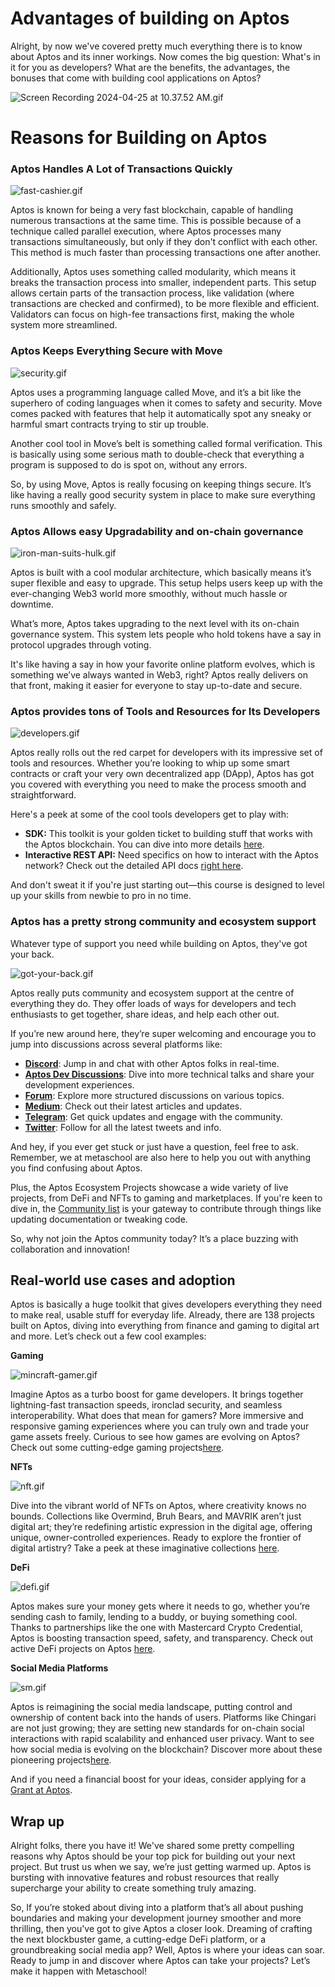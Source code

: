 # Advantages of building on Aptos

Alright, by now we've covered pretty much everything there is to know about Aptos and its inner workings. Now comes the big question: What's in it for you as developers? What are the benefits, the advantages, the bonuses that come with building cool applications on Aptos?

![Screen Recording 2024-04-25 at 10.37.52 AM.gif](https://github.com/0xmetaschool/Learning-Projects/blob/main/assests_for_all/C1%20Introduction%20to%20Aptos/Advantages%20of%20building%20on%20Aptos/Screen_Recording_2024-04-25_at_10.37.52_AM.gif?raw=true)

# Reasons for Building on Aptos

### Aptos Handles A Lot of Transactions Quickly
![fast-cashier.gif](https://github.com/0xmetaschool/Learning-Projects/blob/0181077452c784230a795175fb6e8076b6950231/assests_for_all/C1%20Introduction%20to%20Aptos/Advantages-of-building-on-Aptos/fast-cashier.gif?raw=true)

Aptos is known for being a very fast blockchain, capable of handling numerous transactions at the same time. This is possible because of a technique called parallel execution, where Aptos processes many transactions simultaneously, but only if they don't conflict with each other. This method is much faster than processing transactions one after another.

Additionally, Aptos uses something called modularity, which means it breaks the transaction process into smaller, independent parts. This setup allows certain parts of the transaction process, like validation (where transactions are checked and confirmed), to be more flexible and efficient. Validators can focus on high-fee transactions first, making the whole system more streamlined.

### Aptos Keeps Everything Secure with Move
![security.gif](https://github.com/0xmetaschool/Learning-Projects/blob/0181077452c784230a795175fb6e8076b6950231/assests_for_all/C1%20Introduction%20to%20Aptos/Advantages-of-building-on-Aptos/security.gif?raw=true)

Aptos uses a programming language called Move, and it’s a bit like the superhero of coding languages when it comes to safety and security. Move comes packed with features that help it automatically spot any sneaky or harmful smart contracts trying to stir up trouble.

Another cool tool in Move’s belt is something called formal verification. This is basically using some serious math to double-check that everything a program is supposed to do is spot on, without any errors.

So, by using Move, Aptos is really focusing on keeping things secure. It’s like having a really good security system in place to make sure everything runs smoothly and safely.

### Aptos Allows easy Upgradability and on-chain governance
![iron-man-suits-hulk.gif](https://github.com/0xmetaschool/Learning-Projects/blob/0181077452c784230a795175fb6e8076b6950231/assests_for_all/C1%20Introduction%20to%20Aptos/Advantages-of-building-on-Aptos/iron-man-suits-hulk.gif?raw=true)

Aptos is built with a cool modular architecture, which basically means it’s super flexible and easy to upgrade. This setup helps users keep up with the ever-changing Web3 world more smoothly, without much hassle or downtime.

What’s more, Aptos takes upgrading to the next level with its on-chain governance system. This system lets people who hold tokens have a say in protocol upgrades through voting.

It's like having a say in how your favorite online platform evolves, which is something we’ve always wanted in Web3, right? Aptos really delivers on that front, making it easier for everyone to stay up-to-date and secure.

### Aptos provides tons of Tools and Resources for Its Developers
![developers.gif](https://github.com/0xmetaschool/Learning-Projects/blob/0181077452c784230a795175fb6e8076b6950231/assests_for_all/C1%20Introduction%20to%20Aptos/Advantages-of-building-on-Aptos/developers.gif?raw=true)

Aptos really rolls out the red carpet for developers with its impressive set of tools and resources. Whether you’re looking to whip up some smart contracts or craft your very own decentralized app (DApp), Aptos has got you covered with everything you need to make the process smooth and straightforward.

Here's a peek at some of the cool tools developers get to play with:

- **SDK:** This toolkit is your golden ticket to building stuff that works with the Aptos blockchain. You can dive into more details [here](https://aptos.dev/sdks/index/).
- **Interactive REST API:** Need specifics on how to interact with the Aptos network? Check out the detailed API docs [right here](https://aptos.dev/nodes/aptos-api-spec/#/).

And don't sweat it if you're just starting out—this course is designed to level up your skills from newbie to pro in no time.

### Aptos has a pretty strong community and ecosystem support

Whatever type of support you need while building on Aptos, they've got your back.

![got-your-back.gif](https://github.com/0xmetaschool/Learning-Projects/blob/0181077452c784230a795175fb6e8076b6950231/assests_for_all/C1%20Introduction%20to%20Aptos/Advantages-of-building-on-Aptos/got-your-back.gif?raw=true)

Aptos really puts community and ecosystem support at the centre of everything they do. They offer loads of ways for developers and tech enthusiasts to get together, share ideas, and help each other out.

If you’re new around here, they’re super welcoming and encourage you to jump into discussions across several platforms like:

- **[Discord](https://discord.gg/aptosnetwork)**: Jump in and chat with other Aptos folks in real-time.
- **[Aptos Dev Discussions](https://github.com/aptos-labs/aptos-developer-discussions/discussions)**: Dive into more technical talks and share your development experiences.
- **[Forum](https://forum.aptosfoundation.org/)**: Explore more structured discussions on various topics.
- **[Medium](https://medium.com/aptoslabs)**: Check out their latest articles and updates.
- **[Telegram](https://t.me/AptosTG)**: Get quick updates and engage with the community.
- **[Twitter](https://twitter.com/Aptos)**: Follow for all the latest tweets and info.

And hey, if you ever get stuck or just have a question, feel free to ask. Remember, we at metaschool are also here to help you out with anything you find confusing about Aptos.

Plus, the Aptos Ecosystem Projects showcase a wide variety of live projects, from DeFi and NFTs to gaming and marketplaces. If you're keen to dive in, the [Community list](https://aptos.dev/community/) is your gateway to contribute through things like updating documentation or tweaking code.

So, why not join the Aptos community today? It’s a place buzzing with collaboration and innovation!

## Real-world use cases and adoption

Aptos is basically a huge toolkit that gives developers everything they need to make real, usable stuff for everyday life. Already, there are 138 projects built on Aptos, diving into everything from finance and gaming to digital art and more. Let’s check out a few cool examples:

**Gaming**

![mincraft-gamer.gif](https://github.com/0xmetaschool/Learning-Projects/blob/0181077452c784230a795175fb6e8076b6950231/assests_for_all/C1%20Introduction%20to%20Aptos/Advantages-of-building-on-Aptos/mincraft-gamer.gif?raw=true)

Imagine Aptos as a turbo boost for game developers. It brings together lightning-fast transaction speeds, ironclad security, and seamless interoperability. What does that mean for gamers? More immersive and responsive gaming experiences where you can truly own and trade your game assets freely. Curious to see how games are evolving on Aptos? Check out some cutting-edge gaming projects[here](https://aptosfoundation.org/ecosystem/projects/gaming).

**NFTs**

![nft.gif](https://github.com/0xmetaschool/Learning-Projects/blob/0181077452c784230a795175fb6e8076b6950231/assests_for_all/C1%20Introduction%20to%20Aptos/Advantages-of-building-on-Aptos/nft.gif?raw=true)

Dive into the vibrant world of NFTs on Aptos, where creativity knows no bounds. Collections like Overmind, Bruh Bears, and MAVRIK aren’t just digital art; they’re redefining artistic expression in the digital age, offering unique, owner-controlled experiences. Ready to explore the frontier of digital artistry? Take a peek at these imaginative collections [here](https://aptosfoundation.org/ecosystem/projects/nft-tooling).

**DeFi**

![defi.gif](https://github.com/0xmetaschool/Learning-Projects/blob/0181077452c784230a795175fb6e8076b6950231/assests_for_all/C1%20Introduction%20to%20Aptos/Advantages-of-building-on-Aptos/defi.gif?raw=true)

Aptos makes sure your money gets where it needs to go, whether you’re sending cash to family, lending to a buddy, or buying something cool. Thanks to partnerships like the one with Mastercard Crypto Credential, Aptos is boosting transaction speed, safety, and transparency. Check out active DeFi projects on Aptos [here](https://aptosfoundation.org/ecosystem/projects/defi).

**Social Media Platforms**

![sm.gif](https://github.com/0xmetaschool/Learning-Projects/blob/0181077452c784230a795175fb6e8076b6950231/assests_for_all/C1%20Introduction%20to%20Aptos/Advantages-of-building-on-Aptos/sm.gif?raw=true)

Aptos is reimagining the social media landscape, putting control and ownership of content back into the hands of users. Platforms like Chingari are not just growing; they are setting new standards for on-chain social interactions with rapid scalability and enhanced user privacy. Want to see how social media is evolving on the blockchain? Discover more about these pioneering projects[here](https://aptosfoundation.org/ecosystem/projects/social).

And if you need a financial boost for your ideas, consider applying for a [Grant at Aptos](https://aptosfoundation.org/grants).

## Wrap up

Alright folks, there you have it! We've shared some pretty compelling reasons why Aptos should be your top pick for building out your next project. But trust us when we say, we’re just getting warmed up. Aptos is bursting with innovative features and robust resources that really supercharge your ability to create something truly amazing.

So, If you’re stoked about diving into a platform that’s all about pushing boundaries and making your development journey smoother and more thrilling, then you've got to give Aptos a closer look. Dreaming of crafting the next blockbuster game, a cutting-edge DeFi platform, or a groundbreaking social media app? Well, Aptos is where your ideas can soar. Ready to jump in and discover where Aptos can take your projects? Let’s make it happen with Metaschool!
